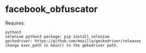 # facebook_obfuscator
Requires:
```
python3
selenium python3 package: pip install selenium
geckodriver: https://github.com/mozilla/geckodriver/releases
change exec_path in main() to the gekodriver path.
```

